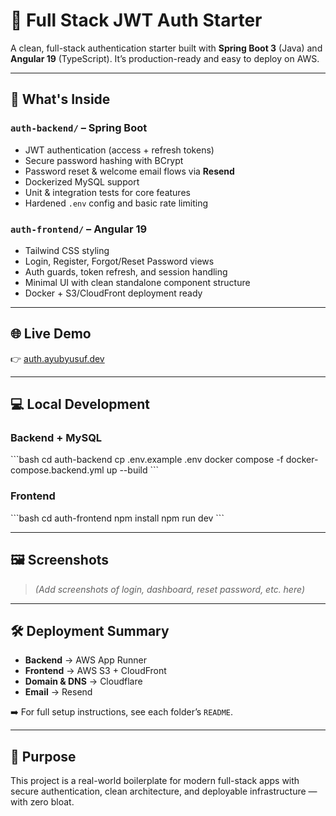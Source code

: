# 🔐 Full Stack JWT Auth Starter

A clean, full-stack authentication starter built with **Spring Boot 3** (Java) and **Angular 19** (TypeScript). It’s production-ready and easy to deploy on AWS.

---

## 🚀 What's Inside

### `auth-backend/` – Spring Boot
- JWT authentication (access + refresh tokens)
- Secure password hashing with BCrypt
- Password reset & welcome email flows via **Resend**
- Dockerized MySQL support
- Unit & integration tests for core features
- Hardened `.env` config and basic rate limiting

### `auth-frontend/` – Angular 19
- Tailwind CSS styling
- Login, Register, Forgot/Reset Password views
- Auth guards, token refresh, and session handling
- Minimal UI with clean standalone component structure
- Docker + S3/CloudFront deployment ready

---

## 🌐 Live Demo

👉 [auth.ayubyusuf.dev](https://auth.ayubyusuf.dev)

---

## 💻 Local Development

### Backend + MySQL

\`\`\`bash
cd auth-backend
cp .env.example .env
docker compose -f docker-compose.backend.yml up --build
\`\`\`

### Frontend

\`\`\`bash
cd auth-frontend
npm install
npm run dev
\`\`\`

---

## 🖼️ Screenshots

> *(Add screenshots of login, dashboard, reset password, etc. here)*

---

## 🛠️ Deployment Summary

- **Backend** → AWS App Runner  
- **Frontend** → AWS S3 + CloudFront  
- **Domain & DNS** → Cloudflare  
- **Email** → Resend

➡️ For full setup instructions, see each folder’s `README`.

---

## 🎯 Purpose

This project is a real-world boilerplate for modern full-stack apps with secure authentication, clean architecture, and deployable infrastructure — with zero bloat.

